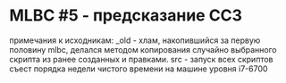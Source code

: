 # MLBC #5 - предсказание ССЗ
примечания к исходникам:
_old - хлам, накопившийся за первую половину mlbc, делался методом копирования случайно выбранного скрипта из ранее созданных и правками.
src - запуск всех скриптов съест порядка недели чистого времени на машине уровня i7-6700
